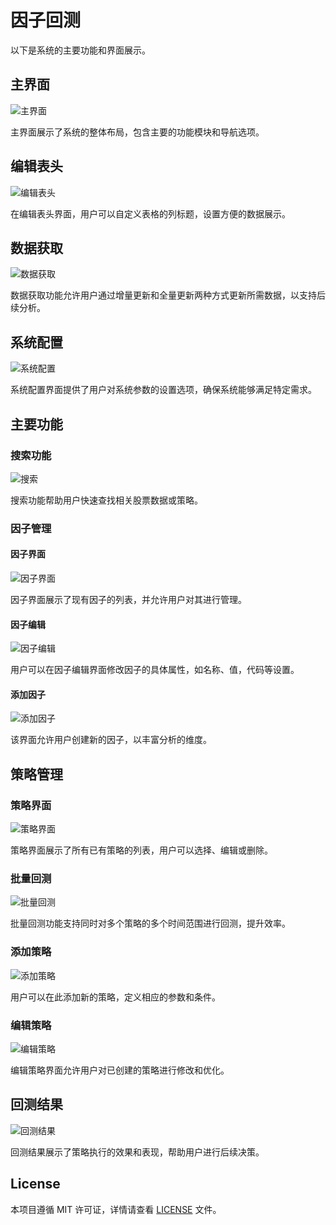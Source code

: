 # 因子回测

以下是系统的主要功能和界面展示。

## 主界面

![主界面](Pictures/1.jpg)

主界面展示了系统的整体布局，包含主要的功能模块和导航选项。

## 编辑表头

![编辑表头](Pictures/2.jpg)

在编辑表头界面，用户可以自定义表格的列标题，设置方便的数据展示。

## 数据获取

![数据获取](Pictures/3.jpg)

数据获取功能允许用户通过增量更新和全量更新两种方式更新所需数据，以支持后续分析。

## 系统配置

![系统配置](Pictures/4.jpg)

系统配置界面提供了用户对系统参数的设置选项，确保系统能够满足特定需求。

## 主要功能

### 搜索功能

![搜索](Pictures/5.jpg)

搜索功能帮助用户快速查找相关股票数据或策略。

### 因子管理

#### 因子界面

![因子界面](Pictures/6.jpg)

因子界面展示了现有因子的列表，并允许用户对其进行管理。

#### 因子编辑

![因子编辑](Pictures/7.jpg)

用户可以在因子编辑界面修改因子的具体属性，如名称、值，代码等设置。

#### 添加因子

![添加因子](Pictures/8.jpg)

该界面允许用户创建新的因子，以丰富分析的维度。

## 策略管理

### 策略界面

![策略界面](Pictures/9.jpg)

策略界面展示了所有已有策略的列表，用户可以选择、编辑或删除。

### 批量回测

![批量回测](Pictures/10.jpg)

批量回测功能支持同时对多个策略的多个时间范围进行回测，提升效率。

### 添加策略

![添加策略](Pictures/11.jpg)

用户可以在此添加新的策略，定义相应的参数和条件。

### 编辑策略

![编辑策略](Pictures/12.jpg)

编辑策略界面允许用户对已创建的策略进行修改和优化。

## 回测结果

![回测结果](Pictures/13.jpg)

回测结果展示了策略执行的效果和表现，帮助用户进行后续决策。



## License

本项目遵循 MIT 许可证，详情请查看 [LICENSE](LICENSE) 文件。
